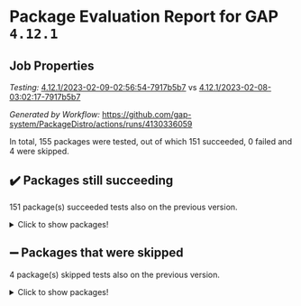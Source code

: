 # Package Evaluation Report for GAP `4.12.1`

## Job Properties

*Testing:* [4.12.1/2023-02-09-02:56:54-7917b5b7](https://github.com/gap-system/PackageDistro/blob/data/reports/4.12.1/2023-02-09-02:56:54-7917b5b7) vs [4.12.1/2023-02-08-03:02:17-7917b5b7](https://github.com/gap-system/PackageDistro/blob/data/reports/4.12.1/2023-02-08-03:02:17-7917b5b7)

*Generated by Workflow:* https://github.com/gap-system/PackageDistro/actions/runs/4130336059

In total, 155 packages were tested, out of which 151 succeeded, 0 failed and 4 were skipped.

## :heavy_check_mark: Packages still succeeding

151 package(s) succeeded tests also on the previous version.
<details><summary>Click to show packages!</summary>

- 4ti2interface 2023.01-01 [(success)](https://github.com/gap-system/PackageDistro/actions/runs/4130336059/jobs/7137083012)
- ace 5.6.2 [(success)](https://github.com/gap-system/PackageDistro/actions/runs/4130336059/jobs/7137083099)
- aclib 1.3.2 [(success)](https://github.com/gap-system/PackageDistro/actions/runs/4130336059/jobs/7137083177)
- agt 0.3.1 [(success)](https://github.com/gap-system/PackageDistro/actions/runs/4130336059/jobs/7137083241)
- alnuth 3.2.1 [(success)](https://github.com/gap-system/PackageDistro/actions/runs/4130336059/jobs/7137083311)
- anupq 3.3.0 [(success)](https://github.com/gap-system/PackageDistro/actions/runs/4130336059/jobs/7137083376)
- atlasrep 2.1.6 [(success)](https://github.com/gap-system/PackageDistro/actions/runs/4130336059/jobs/7137083418)
- autodoc 2022.10.20 [(success)](https://github.com/gap-system/PackageDistro/actions/runs/4130336059/jobs/7137083471)
- automata 1.15 [(success)](https://github.com/gap-system/PackageDistro/actions/runs/4130336059/jobs/7137083526)
- automgrp 1.3.2 [(success)](https://github.com/gap-system/PackageDistro/actions/runs/4130336059/jobs/7137083589)
- autpgrp 1.11 [(success)](https://github.com/gap-system/PackageDistro/actions/runs/4130336059/jobs/7137083638)
- cap 2023.02-03 [(success)](https://github.com/gap-system/PackageDistro/actions/runs/4130336059/jobs/7137083682)
- caratinterface 2.3.4 [(success)](https://github.com/gap-system/PackageDistro/actions/runs/4130336059/jobs/7137083746)
- cddinterface 2022.11.01 [(success)](https://github.com/gap-system/PackageDistro/actions/runs/4130336059/jobs/7137083819)
- circle 1.6.5 [(success)](https://github.com/gap-system/PackageDistro/actions/runs/4130336059/jobs/7137083889)
- classicpres 1.22 [(success)](https://github.com/gap-system/PackageDistro/actions/runs/4130336059/jobs/7137083950)
- cohomolo 1.6.11 [(success)](https://github.com/gap-system/PackageDistro/actions/runs/4130336059/jobs/7137084024)
- congruence 1.2.4 [(success)](https://github.com/gap-system/PackageDistro/actions/runs/4130336059/jobs/7137084090)
- corelg 1.56 [(success)](https://github.com/gap-system/PackageDistro/actions/runs/4130336059/jobs/7137084151)
- crime 1.6 [(success)](https://github.com/gap-system/PackageDistro/actions/runs/4130336059/jobs/7137084192)
- crisp 1.4.6 [(success)](https://github.com/gap-system/PackageDistro/actions/runs/4130336059/jobs/7137084265)
- crypting 0.10.4 [(success)](https://github.com/gap-system/PackageDistro/actions/runs/4130336059/jobs/7137084327)
- cryst 4.1.25 [(success)](https://github.com/gap-system/PackageDistro/actions/runs/4130336059/jobs/7137084402)
- crystcat 1.1.10 [(success)](https://github.com/gap-system/PackageDistro/actions/runs/4130336059/jobs/7137084476)
- ctbllib 1.3.4 [(success)](https://github.com/gap-system/PackageDistro/actions/runs/4130336059/jobs/7137084575)
- cubefree 1.19 [(success)](https://github.com/gap-system/PackageDistro/actions/runs/4130336059/jobs/7137084660)
- curlinterface 2.3.1 [(success)](https://github.com/gap-system/PackageDistro/actions/runs/4130336059/jobs/7137084781)
- cvec 2.7.6 [(success)](https://github.com/gap-system/PackageDistro/actions/runs/4130336059/jobs/7137084868)
- datastructures 0.3.0 [(success)](https://github.com/gap-system/PackageDistro/actions/runs/4130336059/jobs/7137084981)
- deepthought 1.0.6 [(success)](https://github.com/gap-system/PackageDistro/actions/runs/4130336059/jobs/7137085044)
- design 1.7 [(success)](https://github.com/gap-system/PackageDistro/actions/runs/4130336059/jobs/7137085144)
- difsets 2.3.1 [(success)](https://github.com/gap-system/PackageDistro/actions/runs/4130336059/jobs/7137085203)
- digraphs 1.6.1 [(success)](https://github.com/gap-system/PackageDistro/actions/runs/4130336059/jobs/7137085282)
- edim 1.3.6 [(success)](https://github.com/gap-system/PackageDistro/actions/runs/4130336059/jobs/7137085357)
- example 4.3.3 [(success)](https://github.com/gap-system/PackageDistro/actions/runs/4130336059/jobs/7137085434)
- examplesforhomalg 2022.11-01 [(success)](https://github.com/gap-system/PackageDistro/actions/runs/4130336059/jobs/7137085547)
- factint 1.6.3 [(success)](https://github.com/gap-system/PackageDistro/actions/runs/4130336059/jobs/7137085713)
- ferret 1.0.9 [(success)](https://github.com/gap-system/PackageDistro/actions/runs/4130336059/jobs/7137085824)
- fga 1.4.0 [(success)](https://github.com/gap-system/PackageDistro/actions/runs/4130336059/jobs/7137085892)
- fining 1.5.4 [(success)](https://github.com/gap-system/PackageDistro/actions/runs/4130336059/jobs/7137085951)
- float 1.0.3 [(success)](https://github.com/gap-system/PackageDistro/actions/runs/4130336059/jobs/7137086009)
- format 1.4.3 [(success)](https://github.com/gap-system/PackageDistro/actions/runs/4130336059/jobs/7137086064)
- forms 1.2.9 [(success)](https://github.com/gap-system/PackageDistro/actions/runs/4130336059/jobs/7137086138)
- fplsa 1.2.6 [(success)](https://github.com/gap-system/PackageDistro/actions/runs/4130336059/jobs/7137086201)
- fr 2.4.12 [(success)](https://github.com/gap-system/PackageDistro/actions/runs/4130336059/jobs/7137086267)
- francy 1.2.5 [(success)](https://github.com/gap-system/PackageDistro/actions/runs/4130336059/jobs/7137086339)
- fwtree 1.3 [(success)](https://github.com/gap-system/PackageDistro/actions/runs/4130336059/jobs/7137086390)
- gapdoc 1.6.6 [(success)](https://github.com/gap-system/PackageDistro/actions/runs/4130336059/jobs/7137086446)
- gauss 2023.01-01 [(success)](https://github.com/gap-system/PackageDistro/actions/runs/4130336059/jobs/7137086516)
- gaussforhomalg 2022.08-03 [(success)](https://github.com/gap-system/PackageDistro/actions/runs/4130336059/jobs/7137086575)
- gbnp 1.0.5 [(success)](https://github.com/gap-system/PackageDistro/actions/runs/4130336059/jobs/7137086643)
- generalizedmorphismsforcap 2023.01-01 [(success)](https://github.com/gap-system/PackageDistro/actions/runs/4130336059/jobs/7137086706)
- genss 1.6.8 [(success)](https://github.com/gap-system/PackageDistro/actions/runs/4130336059/jobs/7137086786)
- gradedmodules 2022.09-02 [(success)](https://github.com/gap-system/PackageDistro/actions/runs/4130336059/jobs/7137086845)
- gradedringforhomalg 2022.11-01 [(success)](https://github.com/gap-system/PackageDistro/actions/runs/4130336059/jobs/7137086901)
- grape 4.9.0 [(success)](https://github.com/gap-system/PackageDistro/actions/runs/4130336059/jobs/7137086956)
- groupoids 1.72 [(success)](https://github.com/gap-system/PackageDistro/actions/runs/4130336059/jobs/7137087042)
- grpconst 2.6.3 [(success)](https://github.com/gap-system/PackageDistro/actions/runs/4130336059/jobs/7137087110)
- guarana 0.96.3 [(success)](https://github.com/gap-system/PackageDistro/actions/runs/4130336059/jobs/7137087205)
- guava 3.18 [(success)](https://github.com/gap-system/PackageDistro/actions/runs/4130336059/jobs/7137087278)
- hap 1.50 [(success)](https://github.com/gap-system/PackageDistro/actions/runs/4130336059/jobs/7137087341)
- hapcryst 0.1.15 [(success)](https://github.com/gap-system/PackageDistro/actions/runs/4130336059/jobs/7137087407)
- hecke 1.5.3 [(success)](https://github.com/gap-system/PackageDistro/actions/runs/4130336059/jobs/7137087483)
- help 3.5 [(success)](https://github.com/gap-system/PackageDistro/actions/runs/4130336059/jobs/7137087550)
- homalg 2022.12-02 [(success)](https://github.com/gap-system/PackageDistro/actions/runs/4130336059/jobs/7137087677)
- homalgtocas 2022.11-02 [(success)](https://github.com/gap-system/PackageDistro/actions/runs/4130336059/jobs/7137087740)
- idrel 2.44 [(success)](https://github.com/gap-system/PackageDistro/actions/runs/4130336059/jobs/7137087796)
- images 1.3.1 [(success)](https://github.com/gap-system/PackageDistro/actions/runs/4130336059/jobs/7137087877)
- intpic 0.3.0 [(success)](https://github.com/gap-system/PackageDistro/actions/runs/4130336059/jobs/7137087953)
- io 4.8.1 [(success)](https://github.com/gap-system/PackageDistro/actions/runs/4130336059/jobs/7137088040)
- io_forhomalg 2022.11-01 [(success)](https://github.com/gap-system/PackageDistro/actions/runs/4130336059/jobs/7137088165)
- irredsol 1.4.4 [(success)](https://github.com/gap-system/PackageDistro/actions/runs/4130336059/jobs/7137088258)
- json 2.1.1 [(success)](https://github.com/gap-system/PackageDistro/actions/runs/4130336059/jobs/7137088376)
- jupyterkernel 1.4.1 [(success)](https://github.com/gap-system/PackageDistro/actions/runs/4130336059/jobs/7137088484)
- jupyterviz 1.5.6 [(success)](https://github.com/gap-system/PackageDistro/actions/runs/4130336059/jobs/7137088606)
- kan 1.34 [(success)](https://github.com/gap-system/PackageDistro/actions/runs/4130336059/jobs/7137088784)
- kbmag 1.5.11 [(success)](https://github.com/gap-system/PackageDistro/actions/runs/4130336059/jobs/7137088904)
- laguna 3.9.5 [(success)](https://github.com/gap-system/PackageDistro/actions/runs/4130336059/jobs/7137089056)
- liealgdb 2.2.1 [(success)](https://github.com/gap-system/PackageDistro/actions/runs/4130336059/jobs/7137089197)
- liepring 2.8 [(success)](https://github.com/gap-system/PackageDistro/actions/runs/4130336059/jobs/7137089337)
- liering 2.4.2 [(success)](https://github.com/gap-system/PackageDistro/actions/runs/4130336059/jobs/7137089492)
- linearalgebraforcap 2023.02-01 [(success)](https://github.com/gap-system/PackageDistro/actions/runs/4130336059/jobs/7137089637)
- localizeringforhomalg 2022.11-01 [(success)](https://github.com/gap-system/PackageDistro/actions/runs/4130336059/jobs/7137089834)
- loops 3.4.3 [(success)](https://github.com/gap-system/PackageDistro/actions/runs/4130336059/jobs/7137089984)
- lpres 1.0.3 [(success)](https://github.com/gap-system/PackageDistro/actions/runs/4130336059/jobs/7137090115)
- majoranaalgebras 1.5.1 [(success)](https://github.com/gap-system/PackageDistro/actions/runs/4130336059/jobs/7137090233)
- mapclass 1.4.6 [(success)](https://github.com/gap-system/PackageDistro/actions/runs/4130336059/jobs/7137090354)
- matgrp 0.70 [(success)](https://github.com/gap-system/PackageDistro/actions/runs/4130336059/jobs/7137090469)
- matricesforhomalg 2023.01-01 [(success)](https://github.com/gap-system/PackageDistro/actions/runs/4130336059/jobs/7137090594)
- modisom 2.5.3 [(success)](https://github.com/gap-system/PackageDistro/actions/runs/4130336059/jobs/7137090705)
- modulepresentationsforcap 2022.12-01 [(success)](https://github.com/gap-system/PackageDistro/actions/runs/4130336059/jobs/7137090851)
- modules 2022.11-01 [(success)](https://github.com/gap-system/PackageDistro/actions/runs/4130336059/jobs/7137090979)
- monoidalcategories 2023.02-02 [(success)](https://github.com/gap-system/PackageDistro/actions/runs/4130336059/jobs/7137091155)
- nconvex 2022.09-01 [(success)](https://github.com/gap-system/PackageDistro/actions/runs/4130336059/jobs/7137091294)
- nilmat 1.4.2 [(success)](https://github.com/gap-system/PackageDistro/actions/runs/4130336059/jobs/7137091449)
- nock 1.5 [(success)](https://github.com/gap-system/PackageDistro/actions/runs/4130336059/jobs/7137091596)
- normalizinterface 1.3.5 [(success)](https://github.com/gap-system/PackageDistro/actions/runs/4130336059/jobs/7137091773)
- nq 2.5.9 [(success)](https://github.com/gap-system/PackageDistro/actions/runs/4130336059/jobs/7137091922)
- numericalsgps 1.3.1 [(success)](https://github.com/gap-system/PackageDistro/actions/runs/4130336059/jobs/7137092140)
- openmath 11.5.2 [(success)](https://github.com/gap-system/PackageDistro/actions/runs/4130336059/jobs/7137092287)
- orb 4.9.0 [(success)](https://github.com/gap-system/PackageDistro/actions/runs/4130336059/jobs/7137092410)
- packagemanager 1.4.0 [(success)](https://github.com/gap-system/PackageDistro/actions/runs/4130336059/jobs/7137092552)
- patternclass 2.4.3 [(success)](https://github.com/gap-system/PackageDistro/actions/runs/4130336059/jobs/7137092673)
- permut 2.0.4 [(success)](https://github.com/gap-system/PackageDistro/actions/runs/4130336059/jobs/7137092777)
- polenta 1.3.10 [(success)](https://github.com/gap-system/PackageDistro/actions/runs/4130336059/jobs/7137092869)
- polymaking 0.8.6 [(success)](https://github.com/gap-system/PackageDistro/actions/runs/4130336059/jobs/7137092981)
- primgrp 3.4.3 [(success)](https://github.com/gap-system/PackageDistro/actions/runs/4130336059/jobs/7137093136)
- profiling 2.5.2 [(success)](https://github.com/gap-system/PackageDistro/actions/runs/4130336059/jobs/7137093257)
- qpa 1.34 [(success)](https://github.com/gap-system/PackageDistro/actions/runs/4130336059/jobs/7137093364)
- quagroup 1.8.3 [(success)](https://github.com/gap-system/PackageDistro/actions/runs/4130336059/jobs/7137093477)
- radiroot 2.9 [(success)](https://github.com/gap-system/PackageDistro/actions/runs/4130336059/jobs/7137093593)
- rcwa 4.7.1 [(success)](https://github.com/gap-system/PackageDistro/actions/runs/4130336059/jobs/7137093684)
- rds 1.8 [(success)](https://github.com/gap-system/PackageDistro/actions/runs/4130336059/jobs/7137093770)
- recog 1.4.2 [(success)](https://github.com/gap-system/PackageDistro/actions/runs/4130336059/jobs/7137093861)
- repndecomp 1.3.0 [(success)](https://github.com/gap-system/PackageDistro/actions/runs/4130336059/jobs/7137093956)
- repsn 3.1.0 [(success)](https://github.com/gap-system/PackageDistro/actions/runs/4130336059/jobs/7137094051)
- resclasses 4.7.3 [(success)](https://github.com/gap-system/PackageDistro/actions/runs/4130336059/jobs/7137094142)
- ringsforhomalg 2023.02-01 [(success)](https://github.com/gap-system/PackageDistro/actions/runs/4130336059/jobs/7137094209)
- sco 2022.09-01 [(success)](https://github.com/gap-system/PackageDistro/actions/runs/4130336059/jobs/7137094302)
- scscp 2.4.0 [(success)](https://github.com/gap-system/PackageDistro/actions/runs/4130336059/jobs/7137094391)
- semigroups 5.2.0 [(success)](https://github.com/gap-system/PackageDistro/actions/runs/4130336059/jobs/7137094491)
- sglppow 2.3 [(success)](https://github.com/gap-system/PackageDistro/actions/runs/4130336059/jobs/7137094571)
- sgpviz 0.999.5 [(success)](https://github.com/gap-system/PackageDistro/actions/runs/4130336059/jobs/7137094680)
- simpcomp 2.1.14 [(success)](https://github.com/gap-system/PackageDistro/actions/runs/4130336059/jobs/7137094782)
- singular 2022.09.23 [(success)](https://github.com/gap-system/PackageDistro/actions/runs/4130336059/jobs/7137094883)
- sl2reps 1.1 [(success)](https://github.com/gap-system/PackageDistro/actions/runs/4130336059/jobs/7137094984)
- sla 1.5.3 [(success)](https://github.com/gap-system/PackageDistro/actions/runs/4130336059/jobs/7137095105)
- smallgrp 1.5.1 [(success)](https://github.com/gap-system/PackageDistro/actions/runs/4130336059/jobs/7137095201)
- smallsemi 0.6.13 [(success)](https://github.com/gap-system/PackageDistro/actions/runs/4130336059/jobs/7137095281)
- sonata 2.9.6 [(success)](https://github.com/gap-system/PackageDistro/actions/runs/4130336059/jobs/7137095351)
- sophus 1.27 [(success)](https://github.com/gap-system/PackageDistro/actions/runs/4130336059/jobs/7137095409)
- spinsym 1.5.2 [(success)](https://github.com/gap-system/PackageDistro/actions/runs/4130336059/jobs/7137095482)
- standardff 0.9.4 [(success)](https://github.com/gap-system/PackageDistro/actions/runs/4130336059/jobs/7137095549)
- symbcompcc 1.3.2 [(success)](https://github.com/gap-system/PackageDistro/actions/runs/4130336059/jobs/7137095608)
- thelma 1.3 [(success)](https://github.com/gap-system/PackageDistro/actions/runs/4130336059/jobs/7137095676)
- tomlib 1.2.9 [(success)](https://github.com/gap-system/PackageDistro/actions/runs/4130336059/jobs/7137095733)
- toolsforhomalg 2023.01-01 [(success)](https://github.com/gap-system/PackageDistro/actions/runs/4130336059/jobs/7137095785)
- toric 1.9.5 [(success)](https://github.com/gap-system/PackageDistro/actions/runs/4130336059/jobs/7137095854)
- toricvarieties 2022.07.13 [(success)](https://github.com/gap-system/PackageDistro/actions/runs/4130336059/jobs/7137095923)
- transgrp 3.6.3 [(success)](https://github.com/gap-system/PackageDistro/actions/runs/4130336059/jobs/7137095989)
- ugaly 4.0.3 [(success)](https://github.com/gap-system/PackageDistro/actions/runs/4130336059/jobs/7137096053)
- unipot 1.5 [(success)](https://github.com/gap-system/PackageDistro/actions/runs/4130336059/jobs/7137096118)
- unitlib 4.1.0 [(success)](https://github.com/gap-system/PackageDistro/actions/runs/4130336059/jobs/7137096185)
- utils 0.81 [(success)](https://github.com/gap-system/PackageDistro/actions/runs/4130336059/jobs/7137096243)
- uuid 0.7 [(success)](https://github.com/gap-system/PackageDistro/actions/runs/4130336059/jobs/7137096288)
- walrus 0.9991 [(success)](https://github.com/gap-system/PackageDistro/actions/runs/4130336059/jobs/7137096353)
- wedderga 4.10.2 [(success)](https://github.com/gap-system/PackageDistro/actions/runs/4130336059/jobs/7137096397)
- xmod 2.88 [(success)](https://github.com/gap-system/PackageDistro/actions/runs/4130336059/jobs/7137096467)
- xmodalg 1.23 [(success)](https://github.com/gap-system/PackageDistro/actions/runs/4130336059/jobs/7137096553)
- yangbaxter 0.10.2 [(success)](https://github.com/gap-system/PackageDistro/actions/runs/4130336059/jobs/7137096644)
- zeromqinterface 0.14 [(success)](https://github.com/gap-system/PackageDistro/actions/runs/4130336059/jobs/7137096706)
</details>

## :heavy_minus_sign: Packages that were skipped

4 package(s) skipped tests also on the previous version.
<details><summary>Click to show packages!</summary>

- browse 1.8.20 [(skipped)](https://github.com/gap-system/PackageDistro/actions/runs/4130336059/jobs/7136914264)
- itc 1.5.1 [(skipped)](https://github.com/gap-system/PackageDistro/actions/runs/4130336059/jobs/7136914264)
- polycyclic 2.16 [(skipped)](https://github.com/gap-system/PackageDistro/actions/runs/4130336059/jobs/7136914264)
- xgap 4.31 [(skipped)](https://github.com/gap-system/PackageDistro/actions/runs/4130336059/jobs/7136914264)
</details>

